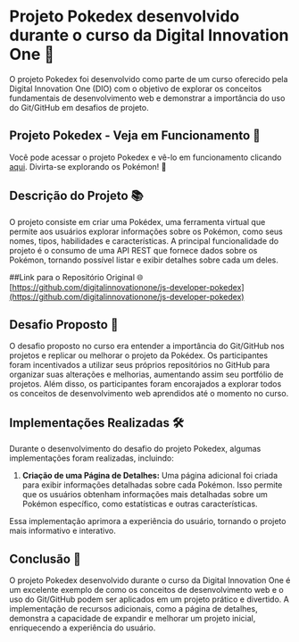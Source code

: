 # Projeto Pokedex desenvolvido durante o curso da Digital Innovation One 👾

O projeto Pokedex foi desenvolvido como parte de um curso oferecido pela Digital Innovation One (DIO) com o objetivo de explorar os conceitos fundamentais de desenvolvimento web e demonstrar a importância do uso do Git/GitHub em desafios de projeto.

## Projeto Pokedex - Veja em Funcionamento 🚀

Você pode acessar o projeto Pokedex e vê-lo em funcionamento clicando [aqui](https://ellenolv.github.io/Pokedex-DIO/). Divirta-se explorando os Pokémon! 👾

## Descrição do Projeto 📚

O projeto consiste em criar uma Pokédex, uma ferramenta virtual que permite aos usuários explorar informações sobre os Pokémon, como seus nomes, tipos, habilidades e características. A principal funcionalidade do projeto é o consumo de uma API REST que fornece dados sobre os Pokémon, tornando possível listar e exibir detalhes sobre cada um deles.

##Link para o Repositório Original 🌐
[https://github.com/digitalinnovationone/js-developer-pokedex](https://github.com/digitalinnovationone/js-developer-pokedex)

## Desafio Proposto 🚀

O desafio proposto no curso era entender a importância do Git/GitHub nos projetos e replicar ou melhorar o projeto da Pokédex. Os participantes foram incentivados a utilizar seus próprios repositórios no GitHub para organizar suas alterações e melhorias, aumentando assim seu portfólio de projetos. Além disso, os participantes foram encorajados a explorar todos os conceitos de desenvolvimento web aprendidos até o momento no curso.

## Implementações Realizadas 🛠️

Durante o desenvolvimento do desafio do projeto Pokedex, algumas implementações foram realizadas, incluindo:

1. **Criação de uma Página de Detalhes:** Uma página adicional foi criada para exibir informações detalhadas sobre cada Pokémon. Isso permite que os usuários obtenham informações mais detalhadas sobre um Pokémon específico, como estatísticas e outras características.

Essa implementação aprimora a experiência do usuário, tornando o projeto mais informativo e interativo.


## Conclusão 🎉

O projeto Pokedex desenvolvido durante o curso da Digital Innovation One é um excelente exemplo de como os conceitos de desenvolvimento web e o uso do Git/GitHub podem ser aplicados em um projeto prático e divertido. A implementação de recursos adicionais, como a página de detalhes, demonstra a capacidade de expandir e melhorar um projeto inicial, enriquecendo a experiência do usuário.
